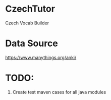 # CzechTutor
Czech Vocab Builder

# Data Source
https://www.manythings.org/anki/

# TODO:
1. Create test maven cases for all java modules
